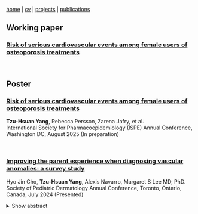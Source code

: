 [home](thyangjes.github.io/) | [cv](https://thyangjes.github.io//files/Yang,Jessy_resume_Jan2025.pdf) | [projects](https://thyangjes.github.io//projects.html) | [publications](https://thyangjes.github.io//publications.html) 

## Working paper

### <ins> Risk of serious cardiovascular events among female users of osteoporosis treatments </ins>

  <br />

## Poster

### <ins> Risk of serious cardiovascular events among female users of osteoporosis treatments </ins>

**Tzu-Hsuan Yang**, Rebecca Persson, Zarena Jafry, et al. 
  <br />
International Society for Pharmacoepidemiology (ISPE) Annual Conference, Washington DC, August 2025 (In preparation)

  <br />
  
### <ins> Improving the parent experience when diagnosing vascular anomalies: a survey study </ins>
    
Hyo Jin Cho, **Tzu-Hsuan Yang**, Alexis Navarro, Margaret S Lee MD, PhD. 
  <br />
Society of Pediatric Dermatology Annual Conference, Toronto, Ontario, Canada, July 2024 (Presented)
  
<details>   
<summary>Show abstract</summary>     
  
  <br />
  
Objective: Many pediatric dermatologic conditions are associated with significant psychological impact to patients and their families, particularly before a diagnosis is made and explained. We asked about the experiences parents/guardians of children with vascular anomalies had at the time of diagnosis. 
 <br />
 <br />
Methods: We conducted a mixed qualitative and quantitative survey study using Likert scale questions and free text questions. The survey was sent to vascular anomalies patient advocacy groups worldwide as well as Boston Medical Center dermatology clinics. Open-ended responses focused on feelings at the discovery of the anomaly, at the time of diagnosis, and suggestions for improving future interactions. A total of 77 out of 80 responses were eligible for data analysis. Three responses revealed that the patients did not have vascular anomalies.
 <br />
 <br />
Results: We asked parents/guardians to rate how important several aspects of the diagnosis and counseling experience were to them and whether they were satisfied with the actual experience. The greatest discrepancy was around receiving information about patient support groups. Counseling tips on coping with the diagnosis and information on therapy for the parents were also rated as highly important yet often not received. Parents/guardians of children with more benign conditions were more often satisfied with the length of conversations with providers, yet more likely to report concern at the time of diagnosis than parents of children with more complex conditions that may not have been fully comprehended through a visual exam of the skin. Parents of children with complex conditions such as fibro-adipose vascular anomaly (FAVA) reported wanting longer conversations with providers. When asked for suggestions on how healthcare providers could improve the family experience, respondents emphasized: 1) the need for raising awareness of rare conditions in the general medical community; 2) the importance of empathy and emotional support from providers; and 3) a need to feel heard and recognized for their concerns and knowledge regardless of the severity of the vascular anomaly. 
 <br />
 <br />
Conclusion: Parents of children with complex vascular anomalies were more likely to want longer conversations and to think of developing a plan as most helpful compared to those of children with benign conditions. Providers counseling parents about vascular anomalies for the first time can optimize the parent experience by allocating more time for explanations and questions than for typical visits, providing diagrams or handouts, practicing shared decision-making for treatment plans, and routinely connecting families with patient advocacy groups. 

</details>  


   

